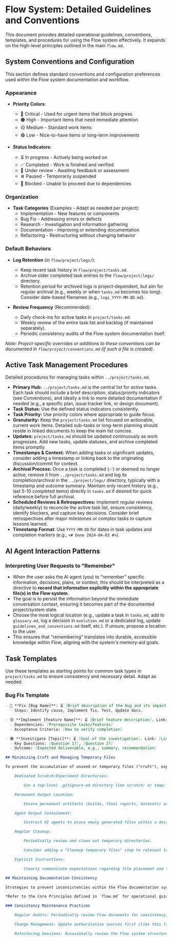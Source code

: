 # Flow System: Detailed Guidelines and Conventions

This document provides detailed operational guidelines, conventions, templates, and procedures for using the Flow system effectively. It expands on the high-level principles outlined in the main `flow.md`.

## System Conventions and Configuration

This section defines standard conventions and configuration preferences used within the Flow system documentation and workflow.

### Appearance

-   **Priority Colors**:
    -   🔴 Critical - Used for urgent items that block progress
    -   🟠 High - Important items that need immediate attention
    -   🟡 Medium - Standard work items
    -   🟢 Low - Nice-to-have items or long-term improvements

-   **Status Indicators**:
    -   ⏳ In progress - Actively being worked on
    -   ✅ Completed - Work is finished and verified
    -   🔄 Under review - Awaiting feedback or assessment
    -   ⏸️ Paused - Temporarily suspended
    -   🚩 Blocked - Unable to proceed due to dependencies

### Organization

-   **Task Categories** (Examples - Adapt as needed per project):
    -   Implementation - New features or components
    -   Bug Fix - Addressing errors or defects
    -   Research - Investigation and information gathering
    -   Documentation - Improving or extending documentation
    -   Refactoring - Restructuring without changing behavior

### Default Behaviors

-   **Log Retention** (in `flow/project/logs/`):
    -   Keep recent task history in `flow/project/tasks.md`.
    -   Archive older completed task entries to the `flow/project/logs/` directory.
    -   Retention period for archived logs is project-dependent, but aim for regular archival (e.g., weekly or when `tasks.md` becomes too long). Consider date-based filenames (e.g., `logs_YYYY-MM-DD.md`).

-   **Review Frequency** (Recommended):
    -   Daily check-ins for active tasks in `project/tasks.md`.
    -   Weekly review of the entire task list and backlog (if maintained separately).
    -   Periodic consistency audits of the Flow system documentation itself.

*Note: Project-specific overrides or additions to these conventions can be documented in `flow/project/conventions.md` (if such a file is created).*

## Active Task Management Procedures

Detailed procedures for managing tasks within `../project/tasks.md`.

-   **Primary Hub:** `../project/tasks.md` is the central list for *active* tasks. Each task should include a brief description, status/priority indicators (see Conventions), and ideally a link to more detailed documentation if needed (e.g., a specific plan, issue tracker link, or design document).
-   **Task Status:** Use the defined status indicators consistently.
-   **Task Priority:** Use priority colors where appropriate to guide focus.
-   **Granularity:** Keep the `project/tasks.md` list focused on actionable, current work items. Detailed sub-tasks or long-term planning should reside in linked documents to keep the main list concise.
-   **Updates:** `project/tasks.md` should be updated continuously as work progresses. Add new tasks, update statuses, and archive completed items promptly.
-   **Timestamps & Context:** When adding tasks or significant updates, consider adding a timestamp or linking back to the originating discussion/commit for context.
-   **Archival Process:** Once a task is completed (✅) or deemed no longer active, remove it from `../project/tasks.md` and log its completion/archival in the `../project/logs/` directory, typically with a timestamp and outcome summary. Maintain only recent history (e.g., last 5-10 completed items) directly in `tasks.md` if desired for quick reference before full archival.
-   **Scheduled Reviews & Retrospectives:** Implement regular reviews (daily/weekly) to reconcile the active task list, ensure consistency, identify blockers, and capture key decisions. Consider brief retrospectives after major milestones or complex tasks to capture lessons learned.
-   **Timestamp Format**: Use `YYYY-MM-DD` for dates in task updates and completion markers (e.g., `<# Done 2024-04-03 #>`).

## AI Agent Interaction Patterns

### Interpreting User Requests to "Remember"
- When the user asks the AI agent (you) to "remember" specific information, decisions, plans, or context, this should be interpreted as a directive to **record that information explicitly within the appropriate file(s) in the Flow system**.
- The goal is to persist the information beyond the immediate conversation context, ensuring it becomes part of the documented project/system state.
- Choose the most logical location (e.g., update a task in `tasks.md`, add to `glossary.md`, log a decision in `evolution.md` or a dedicated log, update `guidelines_and_conventions.md` itself, etc.). If unsure, propose a location to the user.
- This ensures that "remembering" translates into durable, accessible knowledge within Flow, aligning with the system's memory-aid goals.

## Task Templates

Use these templates as starting points for common task types in `project/tasks.md` to ensure consistency and necessary detail. Adapt as needed.

### Bug Fix Template

```markdown
- 🔴 **Fix [Bug Name]**: ⏳ [Brief description of the bug and its impact]. Link: [Link to issue tracker/detailed report]
  - Steps: Identify cause, Implement fix, Test, Update docs.

- 🟡 **Implement [Feature Name]**: ⏳ [Brief feature description]. Link: [Link to spec/design doc]
  - Dependencies: [Prerequisite tasks/features]
  - Acceptance Criteria: [How to verify completion]

- 🟢 **Investigate [Topic]**: ⏳ [Goal of the investigation]. Link: [Link to research notes/document]
  - Key Questions: [Question 1?], [Question 2?]
  - Outcome: [Expected deliverable, e.g., summary, recommendation]

## Minimizing Cruft and Managing Temporary Files

To prevent the accumulation of unused or temporary files ("cruft"), especially when using automated tools or AI agents:

    Dedicated Scratch/Experiment Directories:

        Use a top-level .gitignore-ed directory like scratch/ or temp/ for temporary scripts, outputs, data samples, and exploratory work. Files here are considered ephemeral.

    Permanent Output Location:

        Ensure permanent artifacts (builds, final reports, datasets) are placed in designated project directories (e.g., dist/, artifacts/, data/processed/). Do not leave permanent outputs in temporary directories.

    Agent Output Containment:

        Instruct AI agents to place newly generated files within a designated subdirectory (e.g., scratch/agent_output/) unless explicitly intended as permanent additions to core directories (src/, tests/, docs/).

    Regular Cleanup:

        Periodically review and clean out temporary directories.

        Consider adding a "Cleanup temporary files" step to relevant task checklists in project/tasks.md.

    Explicit Instructions:

        Clearly communicate expectations regarding file placement and lifespan when initiating tasks involving file creation, especially with AI agents.

## Maintaining Documentation Consistency

Strategies to prevent inconsistencies within the Flow documentation system itself:

*Refer to the Core Principles defined in `flow.md` for operational guidelines.*

### Consistency Maintenance Practices

    Regular Audits: Periodically review Flow documents for consistency, broken links, and duplicated information.

    Change Management: Update authoritative sources first (like this file), then propagate changes or update references in other documents. Document significant changes (perhaps in `../meta/evolution.md` or a dedicated `../meta/CHANGELOG.md`).

    Refactoring Sessions: Occasionally review the Flow system structure itself for potential improvements or simplification. Remove outdated documents or sections.
